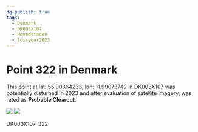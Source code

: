 ```yaml
---
dg-publish: true
tags:
  - Denmark
  - DK003X107
  - Hovedstaden
  - lossyear2023
---
```


# Point 322 in Denmark

This point at lat: 55.90364233, lon: 11.99073742 in DK003X107 was potentially disturbed in 2023 and after evaluation of satellite imagery, was rated as **Probable Clearcut**.

<div class='juxtapose' data-showcredits='false'>
<img src='https://baserow-backend-production20240528124524339000000001.s3.amazonaws.com/user_files/BVDiB4OX7x2G0ldP7KITEQ25Ji0h1ueN_9ab018e0162c8e9f3a7da4e4906fa63ae55e7e6fb402e78f8800ae3d03b5678f.png' data-label='May 2021' />
<img src='https://baserow-backend-production20240528124524339000000001.s3.amazonaws.com/user_files/Sk6Owv4Oo65ddTM5JEuMqmbGxabIaadZ_6c1ea7da457a09303ea6415d542c24c8d2505321b9a26600f5f3a19ce91c6565.png' data-label='May 2023' />
</div>

DK003X107-322